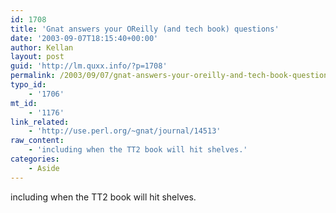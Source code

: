 ```yaml
---
id: 1708
title: 'Gnat answers your OReilly (and tech book) questions'
date: '2003-09-07T18:15:40+00:00'
author: Kellan
layout: post
guid: 'http://lm.quxx.info/?p=1708'
permalink: /2003/09/07/gnat-answers-your-oreilly-and-tech-book-questions/
typo_id:
    - '1706'
mt_id:
    - '1176'
link_related:
    - 'http://use.perl.org/~gnat/journal/14513'
raw_content:
    - 'including when the TT2 book will hit shelves.'
categories:
    - Aside
---
```


including when the TT2 book will hit shelves.
